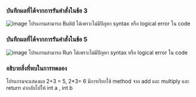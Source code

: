### บันทึกผลที่ได้จากการรันคำสั่งในข้อ 3
![image](https://github.com/VisawaPRO/03376836-OOP-2566-Lab-05/assets/144195555/8aecd893-6676-41ab-ad02-7643890dd51f)
โปรแกรมสามารถ Build ได้เพราะไม่มีปัญหา syntax หรือ logical error ใน code
### บันทึกผลที่ได้จากการรันคำสั่งในข้อ 5
![image](https://github.com/VisawaPRO/03376836-OOP-2566-Lab-05/assets/144195555/6d2769ed-d0d9-4133-b851-23c864570b25)
โปรแกรมสามารถ Run ได้เพราะไม่มีปัญหา syntax หรือ logical error ใน code
### อธิบายสิ่งที่พบในการทดลอง
โปรแกรมจะแสดงผล 2+3 = 5, 2*3= 6 มีการเรียกใช้ method จาก add และ multiply และ return ค่ากลับไปให้ int a , int b
